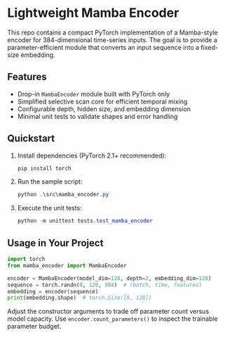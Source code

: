 # Lightweight Mamba Encoder

This repo contains a compact PyTorch implementation of a Mamba-style encoder for
384-dimensional time-series inputs. The goal is to provide a parameter-efficient
module that converts an input sequence into a fixed-size embedding.

## Features

- Drop-in `MambaEncoder` module built with PyTorch only
- Simplified selective scan core for efficient temporal mixing
- Configurable depth, hidden size, and embedding dimension
- Minimal unit tests to validate shapes and error handling

## Quickstart

1. Install dependencies (PyTorch 2.1+ recommended):

   ```powershell
   pip install torch
   ```

2. Run the sample script:

   ```powershell
   python .\src\mamba_encoder.py
   ```

3. Execute the unit tests:

   ```powershell
   python -m unittest tests.test_mamba_encoder
   ```

## Usage in Your Project

```python
import torch
from mamba_encoder import MambaEncoder

encoder = MambaEncoder(model_dim=128, depth=2, embedding_dim=128)
sequence = torch.randn(8, 120, 384)  # (batch, time, features)
embedding = encoder(sequence)
print(embedding.shape)  # torch.Size([8, 128])
```

Adjust the constructor arguments to trade off parameter count versus model
capacity. Use `encoder.count_parameters()` to inspect the trainable parameter
budget.
